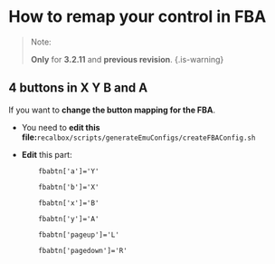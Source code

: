 # How to remap your control in FBA


>Note:
>
>**Only** for **3.2.11** and **previous revision**.
{.is-warning}

## 4 buttons in X Y B and A

If you want to **change the button mapping for the FBA**.

* You need to **edit this file:**`recalbox/scripts/generateEmuConfigs/createFBAConfig.sh`
* **Edit** this part:

  ```text
      fbabtn['a']='Y'

      fbabtn['b']='X'

      fbabtn['x']='B'

      fbabtn['y']='A'

      fbabtn['pageup']='L'

      fbabtn['pagedown']='R'
  ```

